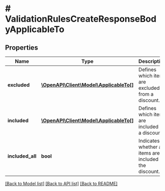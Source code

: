 # # ValidationRulesCreateResponseBodyApplicableTo

## Properties

Name | Type | Description | Notes
------------ | ------------- | ------------- | -------------
**excluded** | [**\OpenAPI\Client\Model\ApplicableTo[]**](ApplicableTo.md) | Defines which items are excluded from a discount. | [optional]
**included** | [**\OpenAPI\Client\Model\ApplicableTo[]**](ApplicableTo.md) | Defines which items are included in a discount. | [optional]
**included_all** | **bool** | Indicates whether all items are included in the discount. | [optional]

[[Back to Model list]](../../README.md#models) [[Back to API list]](../../README.md#endpoints) [[Back to README]](../../README.md)
